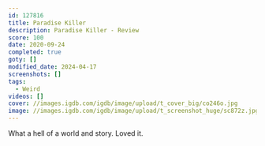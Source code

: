 ```yaml
---
id: 127816
title: Paradise Killer
description: Paradise Killer - Review
score: 100
date: 2020-09-24
completed: true
goty: []
modified_date: 2024-04-17
screenshots: []
tags:
  - Weird
videos: []
cover: //images.igdb.com/igdb/image/upload/t_cover_big/co246o.jpg
image: //images.igdb.com/igdb/image/upload/t_screenshot_huge/sc872z.jpg
---
```

What a hell of a world and story. Loved it.